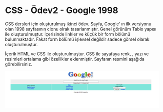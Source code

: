 # CSS - Ödev2 - Google 1998 
 CSS dersleri için oluşturulmuş ikinci ödev. Sayfa, Google' ın ilk versiyonu olan 1998 sayfasının  clonu olrak tasarlanmıştır. Genel görünüm Tablo yapısı ile oluşturulmuştur. İçerisinde linkler ve küçük bir form bölümü bulunmaktadır. Fakat form bölümü işlevsel değildir sadece görsel olarak oluşturulmuştur.

İçerik HTML ve CSS ile oluşturulmuştur. CSS ile sayafaya renk, , yazı ve resimleri ortalama gibi özellikler eklenmiştir. Sayfanın resmini aşağıda görebilirsiniz.

 ![Screenshot](screenshots/css2.PNG)